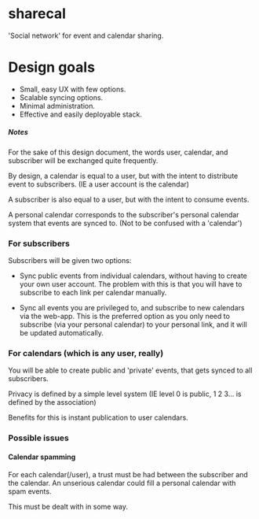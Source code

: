 # sharecal
'Social network' for event and calendar sharing.

# Design goals

 - Small, easy UX with few options.
 - Scalable syncing options.
 - Minimal administration.
 - Effective and easily deployable stack.

##### Notes
For the sake of this design document, the words user, calendar, and subscriber will be exchanged quite frequently.

By design, a calendar is equal to a user, but with the intent to distribute event to subscribers. (IE a user account is the calendar)

A subscriber is also equal to a user, but with the intent to consume events.

A personal calendar corresponds to the subscriber's personal calendar system that events are synced to. (Not to be confused with a 'calendar')


### For subscribers

Subscribers will be given two options:
 - Sync public events from individual calendars, without having to create your own user account. The problem with this is that you will have to subscribe to each link per calendar manually.

 - Sync all events you are privileged to, and subscribe to new calendars via the web-app. This is the preferred option as you only need to subscribe (via your personal calendar) to your personal link, and it will be updated automatically.


### For calendars (which is any user, really)

You will be able to create public and 'private' events, that gets synced to all subscribers.

Privacy is defined by a simple level system (IE level 0 is public, 1 2 3... is defined by the association)


Benefits for this is instant publication to user calendars.


### Possible issues

#### Calendar spamming
For each calendar(/user), a trust must be had between the subscriber and the calendar. An unserious calendar could fill a personal calendar with spam events.

This must be dealt with in some way.
